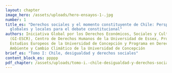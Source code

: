 ```yaml
---
layout: chapter
image_hero: /assets/uploads/hero-ensayos-1-.jpg
number: 1
title_es: "Derechos sociales y el momento constituyente de Chile: Perspectivas
  globales y locales para el debate constitucional"
authors: Iniciativa Global por los Derechos Económicos, Sociales y Culturales
  (GI-ESCR), Centro de Derechos Humanos de la Universidad de Essex, Programa de
  Estudios Europeos de la Universidad de Concepción y Programa en Derecho,
  Ambiente y Cambio Climático de la Universidad de Concepción
brief_es: "Tomo I: Chile, desigualdad y derechos sociales"
content_block_es: ppppp
pdf_chapter: /assets/uploads/tomo-i.-chile-desigualdad-y-derechos-sociales.pdf
---
```

